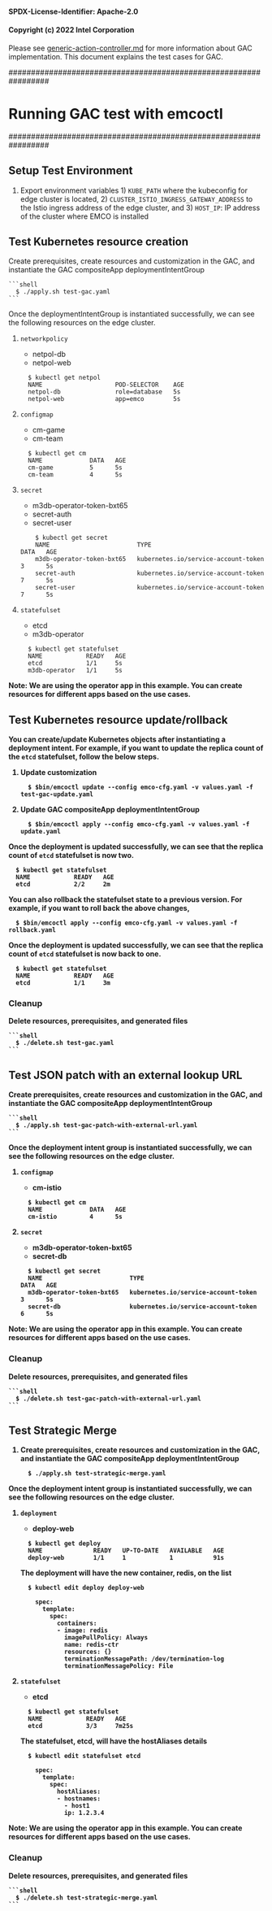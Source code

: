 #### SPDX-License-Identifier: Apache-2.0
#### Copyright (c) 2022 Intel Corporation

Please see [generic-action-controller.md](../../docs/design/generic-action-controller.md) for more information about GAC implementation. This document explains the test cases for GAC.

#################################################################
# Running GAC test with emcoctl
#################################################################

## Setup Test Environment

1. Export environment variables 1) `KUBE_PATH` where the kubeconfig for edge cluster is located, 2) `CLUSTER_ISTIO_INGRESS_GATEWAY_ADDRESS` to the Istio ingress address of the edge cluster, and 3) `HOST_IP`: IP address of the cluster where EMCO is installed

## Test Kubernetes resource creation

Create prerequisites, create resources and customization in the GAC, and instantiate the GAC compositeApp deploymentIntentGroup

    ```shell
      $ ./apply.sh test-gac.yaml
    ```

Once the deploymentIntentGroup is instantiated successfully, we can see the following resources on the edge cluster.

  1. `networkpolicy`

        - netpol-db
        - netpol-web

      ```shell
        $ kubectl get netpol
        NAME                    POD-SELECTOR    AGE
        netpol-db               role=database   5s
        netpol-web              app=emco        5s
      ```

  2. `configmap`

        - cm-game
        - cm-team

      ```shell
        $ kubectl get cm
        NAME             DATA   AGE
        cm-game          5      5s
        cm-team          4      5s
      ```

  3. `secret`

        - m3db-operator-token-bxt65
        - secret-auth
        - secret-user

      ```shell
          $ kubectl get secret
          NAME                        TYPE                                  DATA   AGE
          m3db-operator-token-bxt65   kubernetes.io/service-account-token   3      5s
          secret-auth                 kubernetes.io/service-account-token   7      5s
          secret-user                 kubernetes.io/service-account-token   7      5s
      ```

  4. `statefulset`

        - etcd
        - m3db-operator

      ```shell
        $ kubectl get statefulset 
        NAME            READY   AGE
        etcd            1/1     5s
        m3db-operator   1/1     5s
      ```
    
<b> Note: We are using the operator app in this example. You can create resources for different apps based on the use cases. <b>

## Test Kubernetes resource update/rollback

  You can create/update Kubernetes objects after instantiating a deployment intent. For example, if you want to update the replica count of the `etcd` statefulset, follow the below steps.

  1. Update customization

      ```shell
        $ $bin/emcoctl update --config emco-cfg.yaml -v values.yaml -f test-gac-update.yaml
      ```

  2. Update GAC compositeApp deploymentIntentGroup

      ```shell
        $ $bin/emcoctl apply --config emco-cfg.yaml -v values.yaml -f update.yaml
      ```

  Once the deployment is updated successfully, we can see that the replica count of `etcd` statefulset is now two.

  ```shell
    $ kubectl get statefulset
    NAME            READY   AGE
    etcd            2/2     2m
  ```

  You can also rollback the statefulset state to a previous version. For example, if you want to roll back the above changes,

  ```shell
    $ $bin/emcoctl apply --config emco-cfg.yaml -v values.yaml -f rollback.yaml
  ```

  Once the deployment is updated successfully, we can see that the replica count of `etcd` statefulset is now back to one.

  ```shell
    $ kubectl get statefulset
    NAME            READY   AGE
    etcd            1/1     3m
  ```

### Cleanup

Delete resources, prerequisites, and generated files

    ```shell
	  $ ./delete.sh test-gac.yaml
    ```

## Test JSON patch with an external lookup URL
Create prerequisites, create resources and customization in the GAC, and instantiate the GAC compositeApp deploymentIntentGroup

    ```shell
      $ ./apply.sh test-gac-patch-with-external-url.yaml
    ```

Once the deployment intent group is instantiated successfully, we can see the following resources on the edge cluster.

  1. `configmap`

        - cm-istio

      ```shell
        $ kubectl get cm
        NAME             DATA   AGE
        cm-istio         4      5s
      ```

  2. `secret`
  
        - m3db-operator-token-bxt65
        - secret-db

      ```shell
        $ kubectl get secret
        NAME                        TYPE                                  DATA   AGE
        m3db-operator-token-bxt65   kubernetes.io/service-account-token   3      5s
        secret-db                   kubernetes.io/service-account-token   6      5s
      ```

<b> Note: We are using the operator app in this example. You can create resources for different apps based on the use cases. <b>

### Cleanup

Delete resources, prerequisites, and generated files

    ```shell
      $ ./delete.sh test-gac-patch-with-external-url.yaml
    ```

## Test Strategic Merge

1. Create prerequisites, create resources and customization in the GAC, and instantiate the GAC compositeApp deploymentIntentGroup

    ```shell
      $ ./apply.sh test-strategic-merge.yaml
    ```

Once the deployment intent group is instantiated successfully, we can see the following resources on the edge cluster.

  1. `deployment`

        - deploy-web

      ```shell
        $ kubectl get deploy
        NAME              READY   UP-TO-DATE   AVAILABLE   AGE
        deploy-web        1/1     1            1           91s
      ```

      The deployment will have the new container, redis, on the list

      ```shell
        $ kubectl edit deploy deploy-web

          spec:
            template:
              spec:
                containers:
                - image: redis
                  imagePullPolicy: Always
                  name: redis-ctr
                  resources: {}
                  terminationMessagePath: /dev/termination-log
                  terminationMessagePolicy: File
      ```

  2. `statefulset`
  
        - etcd

      ```shell
        $ kubectl get statefulset
        NAME            READY   AGE
        etcd            3/3     7m25s
      ```

      The statefulset, etcd, will have the hostAliases details
    
      ```shell
        $ kubectl edit statefulset etcd

          spec:
            template:
              spec:
                hostAliases:
                - hostnames:
                  - host1
                  ip: 1.2.3.4
      ```

<b> Note: We are using the operator app in this example. You can create resources for different apps based on the use cases. <b>

### Cleanup

Delete resources, prerequisites, and generated files

    ```shell
      $ ./delete.sh test-strategic-merge.yaml
    ```
